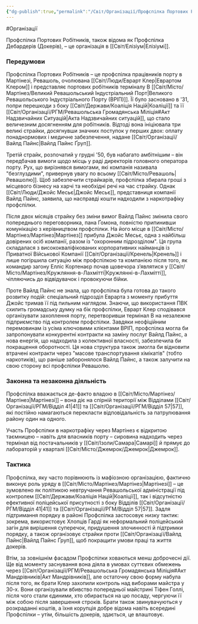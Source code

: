 ```yaml
---
{"dg-publish":true,"permalink":"/Світ/Організації/Профспілка Портових Робітників/"}
---
```


#Організації

Профспілка Портових Робітників, також відома як Профспілка Дебардерів (Докерів), – це організація в [[Світ/Елізіум\|Елізіумі]].
### Передумови
Профспілка Портових Робітників – це профспілка працівників порту в Мартінезі, Ревашоль, очолювана [[Світ/Люди/Еврарт Клер\|Еврaртом Клером]] і представляє портових робітників терміналу B [[Світ/Місто/Мартінез/Великий Ревашольський Індустріальний Порт\|Великого Ревашольського Індустріального Порту (ВРІП)]]. Її було засновано в '31, попри перешкоди з боку [[Світ/Держави/Коаліція Націй\|Коаліції]] та її [[Світ/Організації/РГМ/Ревашольська Громадянська Міліція#Акт Надзвичайних Ситуацій\|Акта Надзвичайних ситуацій]], що стало величезним досягненням для робітників. Відтоді вона ініціювала три великі страйки, досягнувши значних поступок у перших двох: оплату понаднормових і медичне забезпечення, надане [[Світ/Організації/Вайлд Пайнс\|Вайлд Пайнс Ґруп]].

Третій страйк, розпочатий у грудні '50, був набагато амбітнішим – він передбачав вимоги щодо місць у раді директорів головного оператора порту. Рух, що вирізнявся вимогами, які компанія називала "безглуздими", привернув увагу по всьому [[Світ/Місто/Ревашоль\|Ревашолю]]. Щоб забезпечити страйкарів, профспілка збирала гроші з місцевого бізнесу на харчі та необхідні речі на час страйку. Однак [[Світ/Люди/Джойс Месьє\|Джойс Месьє]], представниця компанії Вайлд Пайнс, заявила, що насправді кошти надходили з наркотрафіку профспілки.

Після двох місяців страйку без зміни вимог Вайлд Пайнс змінила свого попереднього переговорника, пана Ґомона, повністю припинивши комунікацію з керівництвом профспілки. На його місце в [[Світ/Місто/Мартінез/Мартінез\|Мартінез]] прибула Джойс Месьє, одна з найбільш довірених осіб компанії, разом із "охоронним підрозділом". Ця група складалася з висококваліфікованих корпоративних найманців із Приватної Військової Компанії [[Світ/Організації/Кренель\|Кренель]] і лише погіршила ситуацію між профспілкою та компанією після того, як командир загону Елліс Кортенаєр почав щовечора з’являтися у [[Світ/Місто/Мартінез/Кружляння-в-Лахмітті\|Кружлянні-в-Лахмітті]], чіпляючись до відвідувачок і провокуючи бійки.

Проте Вайлд Пайнс не знала, що профспілка була готова до такого розвитку подій: спеціальний підрозділ Еврарта з моменту прибуття Джойс тримав її під пильним наглядом. Знаючи, що використання ПВК схилить громадську думку на бік профспілки, Еврaрт Клер сподівався організувати захоплення порту, перетворивши термінал B на незалежне підприємство під контролем профспілки. Завдяки неофіційним перемовинам із усіма ключовими клієнтами ВРІП, профспілка могла би запропонувати конкурентні контракти на заміну послуг Вайлд Пайнс, а нова енергія, що надходила з колективної власності, забезпечила би покращення оборотності. Ця нова структура також змогла би відновити втрачені контракти через "масове транспортування хімікатів" (тобто наркотиків), що раніше заборонялося Вайлд Пайнс, а також залучити на свою сторону всі профспілки Ревашолю.
### Законна та незаконна діяльність
Профспілка вважається де-факто владою в [[Світ/Місто/Мартінез/Мартінез\|Мартінезі]] – вона діє на спірній території між Відділами [[Світ/Організації/РГМ/Відділ 41\|41]] та [[Світ/Організації/РГМ/Відділ 57\|57]], які постійно намагаються перекласти відповідальність за патрулювання району один на одного.

Участь Профспілки в наркотрафіку через Мартінез є відкритою таємницею – навіть для власників порту – сировина надходить через термінал від постачальників у [[Світ/Ізоли/Самара\|Самарі]] й прямує до лабораторій у кварталі [[Світ/Місто/Джемрок/Джемрок\|Джемрок]].
### Тактика
Профспілка, яку часто порівнюють із мафіозною організацією, фактично виконує роль уряду в [[Світ/Місто/Мартінез/Мартінез\|Мартінезі]] – це зумовлено як політикою невтручання Ревашольської адміністрації під контролем [[Світ/Держави/Коаліція Націй\|Коаліції]], так і відсутністю ефективної поліцейської присутності з боку Відділів [[Світ/Організації/РГМ/Відділ 41\|41]] та [[Світ/Організації/РГМ/Відділ 57\|57]]. Задля підтримання порядку в районі Профспілка застосовує низку тактик: зокрема, використовує Хлопців Гарді як неформальний поліцейський загін для вирішення суперечок, придушення злочинності й підтримки порядку, а також організовує страйки проти [[Світ/Організації/Вайлд Пайнс\|Вайлд Пайнс Ґруп]], щоб покращити умови праці та життя докерів.

Втім, за зовнішнім фасадом Профспілки ховаються менш доброчесні дії. Ще від моменту заснування вона діяла в умовах суттєвих обмежень через [[Світ/Організації/РГМ/Ревашольська Громадянська Міліція#Акт Мандрівників\|Акт Мандрівників]], але остаточну свою форму набула після того, як брати Клер захопили контроль над виборами майстра у 30-х. Вони організували вбивство попередньої майстрині Тіфен Голлі, після чого стали єдиними, хто обирається на цю посаду, чергуючи її між собою після завершення строків. Брати також звинувачуються у розкраданні коштів, а їхня корупція добре відома навіть всередині Профспілки – утім, більшість докерів, здається, це влаштовує.